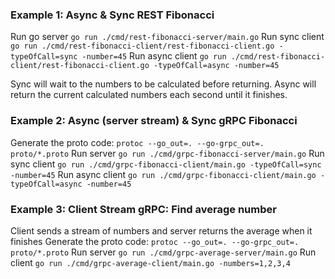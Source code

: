 ### Example 1: Async & Sync REST Fibonacci
Run go server `go run ./cmd/rest-fibonacci-server/main.go`
Run sync client `go run ./cmd/rest-fibonacci-client/rest-fibonacci-client.go -typeOfCall=sync -number=45`
Run async client `go run ./cmd/rest-fibonacci-client/rest-fibonacci-client.go -typeOfCall=async -number=45`

Sync will wait to the numbers to be calculated before returning.
Async will return the current calculated numbers each second until it finishes.


### Example 2: Async (server stream) & Sync gRPC Fibonacci
Generate the proto code: `protoc --go_out=. --go-grpc_out=. proto/*.proto`
Run server `go run ./cmd/grpc-fibonacci-server/main.go`
Run sync client `go run ./cmd/grpc-fibonacci-client/main.go -typeOfCall=sync -number=45`
Run async client `go run ./cmd/grpc-fibonacci-client/main.go -typeOfCall=async -number=45`

### Example 3: Client Stream gRPC: Find average number
Client sends a stream of numbers and server returns the average when it finishes
Generate the proto code: `protoc --go_out=. --go-grpc_out=. proto/*.proto`
Run server `go run ./cmd/grpc-average-server/main.go`
Run client `go run ./cmd/grpc-average-client/main.go -numbers=1,2,3,4`

